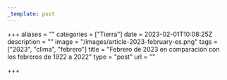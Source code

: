 ```yaml
---
_template: post
---
```



+++
aliases = ""
categories = ["Tierra"]
date = 2023-02-01T10:08:25Z
description = ""
image = "/images/article-2023-february-es.png"
tags = ["2023", "clima", "febrero"]
title = "Febrero de 2023 en comparación con los febreros de 1922 a 2022"
type = "post"
url = ""

+++
